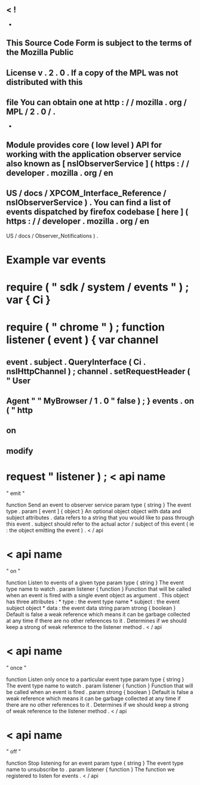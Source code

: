 <
!
-
-
This
Source
Code
Form
is
subject
to
the
terms
of
the
Mozilla
Public
-
License
v
.
2
.
0
.
If
a
copy
of
the
MPL
was
not
distributed
with
this
-
file
You
can
obtain
one
at
http
:
/
/
mozilla
.
org
/
MPL
/
2
.
0
/
.
-
-
>
Module
provides
core
(
low
level
)
API
for
working
with
the
application
observer
service
also
known
as
[
nsIObserverService
]
(
https
:
/
/
developer
.
mozilla
.
org
/
en
-
US
/
docs
/
XPCOM_Interface_Reference
/
nsIObserverService
)
.
You
can
find
a
list
of
events
dispatched
by
firefox
codebase
[
here
]
(
https
:
/
/
developer
.
mozilla
.
org
/
en
-
US
/
docs
/
Observer_Notifications
)
.
#
#
Example
var
events
=
require
(
"
sdk
/
system
/
events
"
)
;
var
{
Ci
}
=
require
(
"
chrome
"
)
;
function
listener
(
event
)
{
var
channel
=
event
.
subject
.
QueryInterface
(
Ci
.
nsIHttpChannel
)
;
channel
.
setRequestHeader
(
"
User
-
Agent
"
"
MyBrowser
/
1
.
0
"
false
)
;
}
events
.
on
(
"
http
-
on
-
modify
-
request
"
listener
)
;
<
api
name
=
"
emit
"
>
function
Send
an
event
to
observer
service
param
type
{
string
}
The
event
type
.
param
[
event
]
{
object
}
An
optional
object
object
with
data
and
subject
attributes
.
data
refers
to
a
string
that
you
would
like
to
pass
through
this
event
.
subject
should
refer
to
the
actual
actor
/
subject
of
this
event
(
ie
:
the
object
emitting
the
event
)
.
<
/
api
>
<
api
name
=
"
on
"
>
function
Listen
to
events
of
a
given
type
param
type
{
string
}
The
event
type
name
to
watch
.
param
listener
{
function
}
Function
that
will
be
called
when
an
event
is
fired
with
a
single
event
object
as
argument
.
This
object
has
three
attributes
:
*
type
:
the
event
type
name
*
subject
:
the
event
subject
object
*
data
:
the
event
data
string
param
strong
{
boolean
}
Default
is
false
a
weak
reference
which
means
it
can
be
garbage
collected
at
any
time
if
there
are
no
other
references
to
it
.
Determines
if
we
should
keep
a
strong
of
weak
reference
to
the
listener
method
.
<
/
api
>
<
api
name
=
"
once
"
>
function
Listen
only
once
to
a
particular
event
type
param
type
{
string
}
The
event
type
name
to
watch
.
param
listener
{
function
}
Function
that
will
be
called
when
an
event
is
fired
.
param
strong
{
boolean
}
Default
is
false
a
weak
reference
which
means
it
can
be
garbage
collected
at
any
time
if
there
are
no
other
references
to
it
.
Determines
if
we
should
keep
a
strong
of
weak
reference
to
the
listener
method
.
<
/
api
>
<
api
name
=
"
off
"
>
function
Stop
listening
for
an
event
param
type
{
string
}
The
event
type
name
to
unsubscribe
to
.
param
listener
{
function
}
The
function
we
registered
to
listen
for
events
.
<
/
api
>
